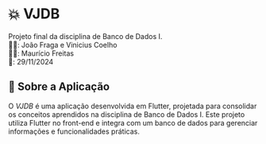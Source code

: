 # 💥 VJDB

Projeto final da disciplina de Banco de Dados I.
<br>👨‍🎓: João Fraga e Vinicius Coelho
<br>👨‍🏫: Maurício Freitas
<br>📅: 29/11/2024

## 📎 Sobre a Aplicação

O *VJDB* é uma aplicação desenvolvida em Flutter, projetada para consolidar os conceitos aprendidos na disciplina de Banco de Dados I. Este projeto utiliza Flutter no front-end e integra com um banco de dados para gerenciar informações e funcionalidades práticas.



